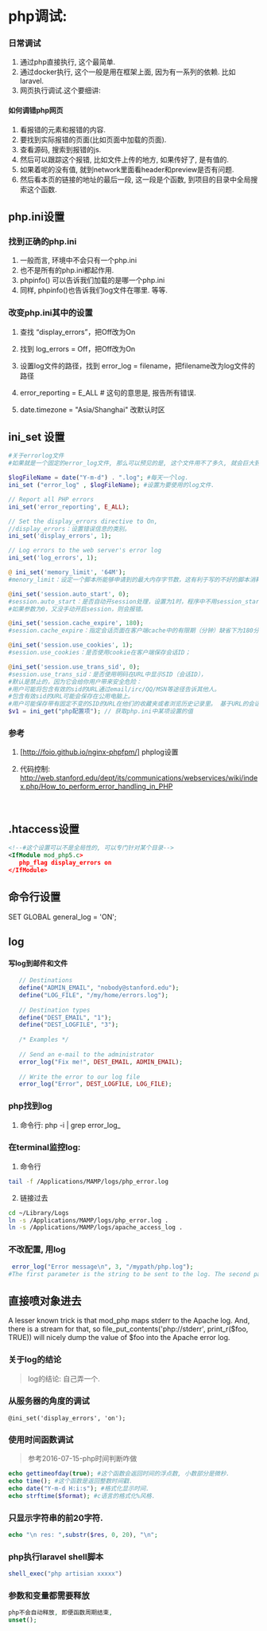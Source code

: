 # php调试:

### 日常调试

1. 通过php直接执行, 这个最简单.
2. 通过docker执行, 这个一般是用在框架上面, 因为有一系列的依赖. 比如laravel.
3. 网页执行调试.这个要细讲:

####  如何调错php网页

1. 看报错的元素和报错的内容.
2. 要找到实际报错的页面(比如页面中加载的页面).
3. 查看源码, 搜索到报错的js.
4. 然后可以跟踪这个报错, 比如文件上传的地方, 如果传好了, 是有值的.
5. 如果着呢的没有值, 就到network里面看header和preview是否有问题.
6. 然后看本页的链接的地址的最后一段, 这一段是个函数,  到项目的目录中全局搜索这个函数.



## php.ini设置

### 找到正确的php.ini

1. 一般而言, 环境中不会只有一个php.ini
2. 也不是所有的php.ini都起作用.
3. phpinfo() 可以告诉我们加载的是哪一个php.ini
4. 同样, phpinfo()也告诉我们log文件在哪里. 等等.



### 改变php.ini其中的设置

1. 查找 “display_errors”，把Off改为On

2. 找到  log_errors = Off，把Off改为On

3. 设置log文件的路径，找到 error_log = filename，把filename改为log文件的路径

4. error_reporting  =  E_ALL # 这句的意思是, 报告所有错误.

5. date.timezone = "Asia/Shanghai"  改默认时区

## ini_set 设置

```php
#关于errorlog文件
#如果就是一个固定的error_log文件, 那么可以预见的是, 这个文件用不了多久, 就会巨大到打不开了, 因此, 一个带日期的log文件, 每天一个log是个不错的主意.

$logFileName = date("Y-m-d") . ".log"; #每天一个log.
ini_set ("error_log" , $logFileName); #设置为要使用的log文件.

// Report all PHP errors
ini_set('error_reporting', E_ALL);

// Set the display_errors directive to On, 
//display_errors：设置错误信息的类别。
ini_set('display_errors', 1);

// Log errors to the web server's error log
ini_set('log_errors', 1);

@ ini_set('memory_limit', '64M');
#menory_limit：设定一个脚本所能够申请到的最大内存字节数，这有利于写的不好的脚本消耗服务器上的可用内存。@符号代表不输出错误。

@ini_set('session.auto_start', 0);
#session.auto_start：是否自动开session处理，设置为1时，程序中不用session_start()来手动开启session也可使用session，
#如果参数为0，又没手动开启session，则会报错。

@ini_set('session.cache_expire', 180);
#session.cache_expire：指定会话页面在客户端cache中的有限期（分钟）缺省下为180分钟。如果设置了session.cache_limiter=nocache时，此处设置无 效。

@ini_set('session.use_cookies', 1);
#session.use_cookies：是否使用cookie在客户端保存会话ID；

@ini_set('session.use_trans_sid', 0);
#session.use_trans_sid：是否使用明码在URL中显示SID（会话ID），
#默认是禁止的，因为它会给你用户带来安全危险：
#用户可能将包含有效的sid的URL通过email/irc/QQ/MSN等途径告诉其他人。
#包含有效sid的URL可能会保存在公用电脑上。
#用户可能保存带有固定不变的SID的URL在他们的收藏夹或者浏览历史记录里。 基于URL的会话管理总是比基于Cookie的会话管理有更多的风险，所以应当禁用。
$v1 = ini_get("php配置项"); // 获取php.ini中某项设置的值
```

### 参考

1. [http://foio.github.io/nginx-phpfpm/]
   phplog设置

2. 代码控制: http://web.stanford.edu/dept/its/communications/webservices/wiki/index.php/How_to_perform_error_handling_in_PHP

   ​

## .htaccess设置 

```xml
<!--#这个设置可以不是全局性的, 可以专门针对某个目录-->
<IfModule mod_php5.c>
   php_flag display_errors on
</IfModule>
```

## 命令行设置 

SET GLOBAL general_log = 'ON';

## log

#### 写log到邮件和文件

```php
   // Destinations
   define("ADMIN_EMAIL", "nobody@stanford.edu");
   define("LOG_FILE", "/my/home/errors.log");
    
   // Destination types
   define("DEST_EMAIL", "1");
   define("DEST_LOGFILE", "3");
    
   /* Examples */
   
   // Send an e-mail to the administrator
   error_log("Fix me!", DEST_EMAIL, ADMIN_EMAIL);
    
   // Write the error to our log file
   error_log("Error", DEST_LOGFILE, LOG_FILE);
```

### php找到log

1. 命令行: php -i | grep error_log_

### 在terminal监控log: 

1. 命令行
```sh
tail -f /Applications/MAMP/logs/php_error.log
```
2. 链接过去
```sh
cd ~/Library/Logs
ln -s /Applications/MAMP/logs/php_error.log .
ln -s /Applications/MAMP/logs/apache_access_log .
```
### 不改配置, 用log

```php
 error_log("Error message\n", 3, "/mypath/php.log");
#The first parameter is the string to be sent to the log. The second parameter 3 means expect a file destination. The third parameter is the log file path.
```

## 直接喷对象进去

A lesser known trick is that mod_php maps stderr to the Apache log. And, there is a stream for that, so file_put_contents('php://stderr', print_r($foo, TRUE)) will nicely dump the value of $foo into the Apache error log.

### 关于log的结论

> log的结论: 自己弄一个.

### 从服务器的角度的调试

```
@ini_set('display_errors', 'on');
```

### 使用时间函数调试

> 参考2016-07-15-php时间判断咋做

```php
echo gettimeofday(true); #这个函数会返回时间的浮点数, 小数部分是微秒.
echo time(); #这个函数是返回整数时间戳.
echo date("Y-m-d H:i:s"); #格式化显示时间.
echo strftime($format); #c语言的格式化%风格.
```

### 只显示字符串的前20字符.

```php
echo "\n res: ",substr($res, 0, 20), "\n";
```

### php执行laravel shell脚本

```php
shell_exec("php artisian xxxxx")
```

### 参数和变量都需要释放

```php
php不会自动释放, 即便函数周期结束, 
unset();
```




